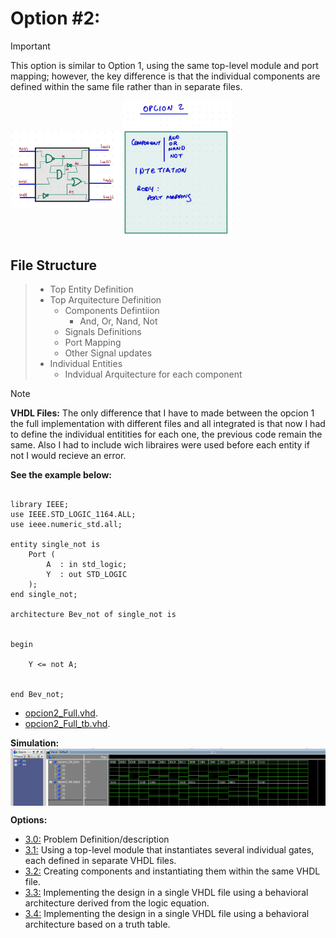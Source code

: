 # Option #2: 
> [!IMPORTANT]
> This option is similar to Option 1, using the same top-level module and port mapping; however, the key difference is that the individual components are defined within the same file rather than in separate files.
<img src="https://github.com/EdwinMarteZorrilla/ModelSim_FPGA/blob/main/img/circuit.jpg" width=35% height=35%  align="center">
<img src="https://github.com/EdwinMarteZorrilla/ModelSim_FPGA/blob/main/img/opcion2.jpg" width=35% height=35%  align="center">

##  File Structure

> * Top Entity Definition
> * Top Arquitecture  Definition
>   - Components Defintiion
>       - And, Or, Nand, Not
>   - Signals Definitions
>   - Port Mapping
>   - Other Signal updates
> * Individual Entities
>    - Indvidual Arquitecture for each component

    
> [!NOTE]
> **VHDL Files:** The only difference that I have to made between the opcion 1 the full implementation
> with different files and all integrated is that now I had to define the individual entitities for each one, the previous code
> remain the same. Also I had to include wich libraires were used before each entity if not I would recieve an error.

**See the example below:**
```

library IEEE;
use IEEE.STD_LOGIC_1164.ALL;
use ieee.numeric_std.all;

entity single_not is
    Port ( 
        A  : in std_logic;
        Y  : out STD_LOGIC
    );
end single_not;

architecture Bev_not of single_not is

    
begin

    Y <= not A;

    
end Bev_not;
```

* [opcion2_Full.vhd](https://github.com/EdwinMarteZorrilla/ModelSim_FPGA/blob/main/3.%20Single%20Gates/opcion2/opcion2_full.vhd).
* [opcion2_Full_tb.vhd](https://github.com/EdwinMarteZorrilla/ModelSim_FPGA/blob/main/3.%20Single%20Gates/opcion2/opcion2_full_tb.vhd).

**Simulation:**
<img src="https://github.com/EdwinMarteZorrilla/ModelSim_FPGA/blob/main/img/simu_op2.png"  align="center">

**Options:**
* [3.0:](https://github.com/EdwinMarteZorrilla/ModelSim_FPGA/blob/main/simplecircuit.md) Problem Definition/description
* [3.1:](https://github.com/EdwinMarteZorrilla/ModelSim_FPGA/tree/main/3.%20Single%20Gates) Using a top-level module that instantiates several individual gates, each defined in separate VHDL files.
* [3.2:](https://github.com/EdwinMarteZorrilla/ModelSim_FPGA/blob/main/3.%20Single%20Gates/opcion2) Creating components and instantiating them within the same VHDL file.
* [3.3:](https://github.com/EdwinMarteZorrilla/ModelSim_FPGA/blob/main/3.%20Single%20Gates/opcion3) Implementing the design in a single VHDL file using a behavioral architecture derived from the logic equation.
* [3.4:](https://github.com/EdwinMarteZorrilla/ModelSim_FPGA/blob/main/3.%20Single%20Gates/opcion4) Implementing the design in a single VHDL file using a behavioral architecture based on a truth table.







 
 




